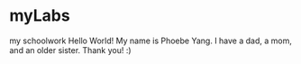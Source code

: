 # myLabs
my schoolwork
Hello World!
My name is Phoebe Yang. I have a dad, a mom, and an older sister.
Thank you!
:)

